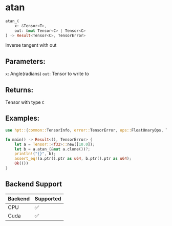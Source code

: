 # atan
```rust
atan_(
    x: &Tensor<T>, 
    out: &mut Tensor<C> | Tensor<C>
) -> Result<Tensor<C>, TensorError>
```
Inverse tangent with out
## Parameters:
`x`: Angle(radians)
`out`: Tensor to write to
## Returns:
Tensor with type `C`
## Examples:
```rust
use hpt::{common::TensorInfo, error::TensorError, ops::FloatUnaryOps, Tensor};

fn main() -> Result<(), TensorError> {
    let a = Tensor::<f32>::new([10.0]);
    let b = a.atan_(&mut a.clone())?;
    println!("{}", b);
    assert_eq!(a.ptr().ptr as u64, b.ptr().ptr as u64);
    Ok(())
}
```
## Backend Support
| Backend | Supported |
|---------|-----------|
| CPU     | ✅         |
| Cuda    | ✅        |
